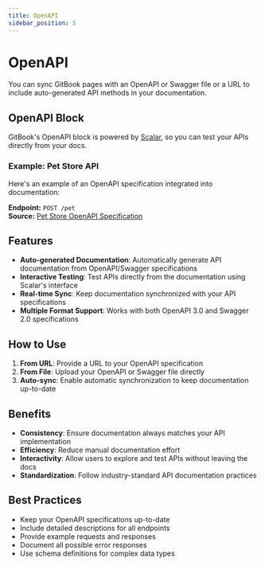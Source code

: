 ```yaml
---
title: OpenAPI
sidebar_position: 5
---
```


# OpenAPI

You can sync GitBook pages with an OpenAPI or Swagger file or a URL to include auto-generated API methods in your documentation.

## OpenAPI Block

GitBook's OpenAPI block is powered by [Scalar](https://scalar.com/), so you can test your APIs directly from your docs.

### Example: Pet Store API

Here's an example of an OpenAPI specification integrated into documentation:

**Endpoint:** `POST /pet`  
**Source:** [Pet Store OpenAPI Specification](https://petstore3.swagger.io/api/v3/openapi.json)

## Features

- **Auto-generated Documentation**: Automatically generate API documentation from OpenAPI/Swagger specifications
- **Interactive Testing**: Test APIs directly from the documentation using Scalar's interface
- **Real-time Sync**: Keep documentation synchronized with your API specifications
- **Multiple Format Support**: Works with both OpenAPI 3.0 and Swagger 2.0 specifications

## How to Use

1. **From URL**: Provide a URL to your OpenAPI specification
2. **From File**: Upload your OpenAPI or Swagger file directly
3. **Auto-sync**: Enable automatic synchronization to keep documentation up-to-date

## Benefits

- **Consistency**: Ensure documentation always matches your API implementation
- **Efficiency**: Reduce manual documentation effort
- **Interactivity**: Allow users to explore and test APIs without leaving the docs
- **Standardization**: Follow industry-standard API documentation practices

## Best Practices

- Keep your OpenAPI specifications up-to-date
- Include detailed descriptions for all endpoints
- Provide example requests and responses
- Document all possible error responses
- Use schema definitions for complex data types